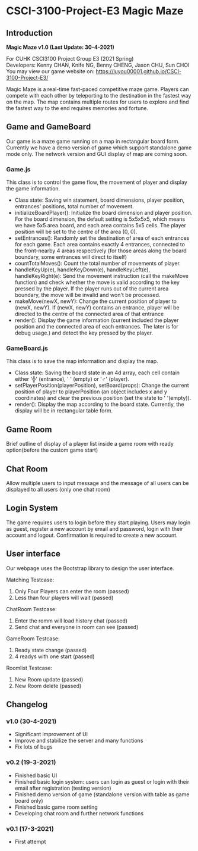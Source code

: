 # CSCI-3100-Project-E3 Magic Maze

## Introduction

**Magic Maze v1.0 (Last Update: 30-4-2021)**

For CUHK CSCI3100 Project Group E3 (2021 Spring)  
Developers: Kenny CHAN, Knife NG, Benny CHENG, Jason CHU, Sun CHOI  
You may view our game website on: https://luyou00001.github.io/CSCI-3100-Project-E3/  

Magic Maze is a real-time fast-paced competitive maze game. Players can compete with each other by teleporting to the destination in the fastest way on the map. The map contains multiple routes for users to explore and find the fastest way to the end requires memories and fortune.


## Game and GameBoard
Our game is a maze game running on a map in rectangular board form. Currently we have a demo version of game which support standalone game mode only. The network version and GUI display of map are coming soon.

### Game.js
This class is to control the game flow, the movement of player and display the game information.
* Class state: Saving win statement, board dimensions, player position, entrances' positions, total number of movement.
* initializeBoardPlayer(): Initialize the board dimension and player position. For the board dimension, the default setting is 5x5x5x5, which means we have 5x5 area board, and each area contains 5x5 cells. The player position will be set to the centre of the area (0, 0).
* setEntrances(): Randomly set the destination of area of each entrances for each game. Each area contains exactly 4 entrances, connected to the front-nearby 4 areas respectively (for those areas along the board boundary, some entrances will direct to itself)
* countTotalMoves(): Count the total number of movements of player.
* handleKeyUp(e), handleKeyDown(e), handleKeyLeft(e), handleKeyRight(e): Send the movement instruction (call the makeMove function) and check whether the move is valid according to the key pressed by the player. If the player runs out of the current area boundary, the move will be invalid and won't be processed.
* makeMove(newX, newY): Change the current position of player to (newX, newY). If (newX, newY) contains an entrance, player will be directed to the centre of the connected area of that entrance
* render(): Display the game information (current included the player position and the connected area of each entrances. The later is for debug usage.) and detect the key pressed by the player.

### GameBoard.js
This class is to save the map information and display the map.
* Class state: Saving the board state in an 4d array, each cell contain either '╬' (entrance), ' ' (empty) or '♂' (player).
* setPlayerPosition(playerPosition), setBoard(props): Change the current position of player to playerPosition (an object includes x and y coordinates) and clear the previous position (set the state to ' '(empty)).
* render(): Display the map according to the board state. Currently, the display will be in rectangular table form.

## Game Room
Brief outline of display of a player list inside a game room with ready option(before the custom game start)

## Chat Room
Allow multiple users to input message and the message of all users can be displayed to all users (only one chat room)

## Login System
The game requires users to login before they start playing.
Users may login as guest, register a new account by email and password, login with their account and logout.
Confirmation is required to create a new account.

## User interface
Our webpage uses the Bootstrap library to design the user interface.

Matching Testcase:
1. Only Four Players can enter the room (passed)
2. Less than four players will wait (passed)

ChatRoom Testcase:
1. Enter the romm will load history chat (passed)
2. Send chat and everyone in room can see (passed)

GameRoom Testcase:
1. Ready state change (passed)
2. 4 readys with one start (passed)

Roomlist Testcase:
1. New Room update (passed)
2. New Room delete (passed)

## Changelog

### v1.0 (30-4-2021)
* Significant improvement of UI
* Improve and stabilize the server and many functions
* Fix lots of bugs

### v0.2 (19-3-2021)
* Finished basic UI
* Finished basic login system: users can login as guest or login with their email after registration (testing version)
* Finished demo version of game (standalone version with table as game board only)
* Finished basic game room setting
* Developing chat room and further network functions

### v0.1 (17-3-2021)
* First attempt
